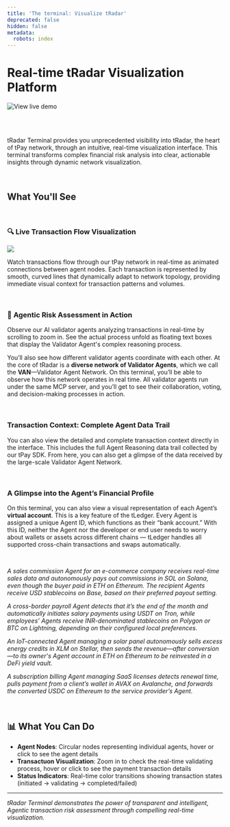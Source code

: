 ```yaml
---
title: 'The terminal: Visualize tRadar'
deprecated: false
hidden: false
metadata:
  robots: index
---
```

# **Real-time tRadar Visualization Platform**

<Anchor label="![View live demo](https://img.shields.io/badge/View%20live%20demo-DC2626?logo=google-chrome&logoColor=white)" target="_blank" href="https://terminal.t54.ai">![View live demo](https://img.shields.io/badge/View%20live%20demo-DC2626?logo=google-chrome\&logoColor=white)</Anchor>

<br />

<br />

tRadar Terminal provides you unprecedented visibility into tRadar, the heart of tPay network, through an intuitive, real-time visualization interface. This terminal transforms complex financial risk analysis into clear, actionable insights through dynamic network visualization.

<br />

## **What You'll See**

<br />

### 🔍 **Live Transaction Flow Visualization**

![](https://files.readme.io/78a917c14415f5a524612a80cec8bd12022f6b5120fe24eef033099e3082f98c-screenshot-20250614-164217.png)

Watch transactions flow through our tPay network in real-time as animated connections between agent nodes. Each transaction is represented by smooth, curved lines that dynamically adapt to network topology, providing immediate visual context for transaction patterns and volumes.

<br />

### 🤖 **Agentic Risk Assessment in Action**

Observe our AI validator agents analyzing transactions in real-time by scrolling to zoom in. See the actual process unfold as floating text boxes that display the Validator Agent's complex reasoning process.

You’ll also see how different validator agents coordinate with each other. At the core of tRadar is a **diverse network of Validator Agents**, which we call the **VAN**—Validator Agent Network. On this terminal, you’ll be able to observe how this network operates in real time. All validator agents run under the same MCP server, and you’ll get to see their collaboration, voting, and decision-making processes in action.

<br />

### **Transaction Context: Complete Agent Data Trail**

You can also view the detailed and complete transaction context directly in the interface. This includes the full Agent Reasoning data trail collected by our tPay SDK. From here, you can also get a glimpse of the data received by the large-scale Validator Agent Network.

<br />

### **A Glimpse into the Agent’s Financial Profile**

On this terminal, you can also view a visual representation of each Agent’s **virtual account**. This is a key feature of the tLedger. Every Agent is assigned a unique Agent ID, which functions as their “bank account.” With this ID, neither the Agent nor the developer or end user needs to worry about wallets or assets across different chains — tLedger handles all supported cross-chain transactions and swaps automatically.

<br />

*A sales commission Agent for an e-commerce company receives real-time sales data and autonomously pays out commissions in SOL on Solana, even though the buyer paid in ETH on Ethereum. The recipient Agents receive USD stablecoins on Base, based on their preferred payout setting.*

*A cross-border payroll Agent detects that it’s the end of the month and automatically initiates salary payments using USDT on Tron, while employees’ Agents receive INR-denominated stablecoins on Polygon or BTC on Lightning, depending on their configured local preferences.*

*An IoT-connected Agent managing a solar panel autonomously sells excess energy credits in XLM on Stellar, then sends the revenue—after conversion—to its owner's Agent account in ETH on Ethereum to be reinvested in a DeFi yield vault.*

*A subscription billing Agent managing SaaS licenses detects renewal time, pulls payment from a client’s wallet in AVAX on Avalanche, and forwards the converted USDC on Ethereum to the service provider’s Agent.*

<br />

## 📊 **What You Can Do**

* **Agent Nodes**: Circular nodes representing individual agents, hover or click to see the agent details
* **Transactuon Visualization**: Zoom in to check the real-time validating process, hover or click to see the payment transaction details
* **Status Indicators**: Real-time color transitions showing transaction states (initiated → validating → completed/failed)

***

*tRadar Terminal demonstrates the power of transparent and intelligent, Agentic transaction risk assessment through compelling real-time visualization.*